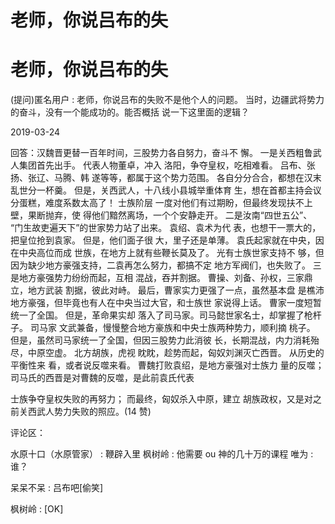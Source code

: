 # 老师，你说吕布的失

# 老师，你说吕布的失

(提问)匿名用户 : 老师，你说吕布的失败不是他个人的问题。 当时，边疆武将势力的奋斗，没有一个能成功的。能否概括 说一下这里面的逻辑？

2019-03-24

回答：汉魏晋更替一百年时间，三股势力各自努力，奋斗不 懈。 一是关西粗鲁武人集团首先出手。 代表人物董卓，冲入 洛阳，争夺皇权，吃相难看。 吕布、张扬、张辽、马腾、韩 遂等等，都属于这个势力范围。 各自分分合合，都想在汉末 乱世分一杯羹。 但是，关西武人，十八线小县城举重体育 生，想在首都主持会议分蛋糕，难度系数太高了！ 士族阶层 一度对他们有过期盼，但最终发现扶不上壁，果断抛弃，使 得他们黯然离场，一个个安静走开。 二是汝南“四世五公”、 “门生故吏遍天下”的世家势力站了出来。 袁绍、袁术为代 表，也想干一票大的，把皇位抢到袁家。 但是，他们面子很 大，里子还是单薄。 袁氏起家就在中央，因在中央高位而成 世族，在地方上就有些鞭长莫及了。 光有士族世家支持不 够，但因为缺少地方豪强支持，二袁再怎么努力，都搞不定 地方军阀们，也失败了。 三是地方豪强势力纷纷而起，互相 混战，吞并割据。 曹操、刘备、孙权，三家鼎立，地方武装 割据，彼此对峙。 最后，曹家实力更强了一点，虽然基本盘 是樵沛地方豪强，但毕竟也有人在中央当过大官，和士族世 家说得上话。 曹家一度短暂统一了全国。 但是，革命果实却 落入了司马家。司马懿世家名士，却掌握了枪杆子。 司马家 文武兼备，慢慢整合地方豪族和中央士族两种势力，顺利摘 桃子。 但是，虽然司马家统一了全国，但因三股势力此消彼 长，长期混战，内力消耗殆尽，中原空虚。 北方胡族，虎视 眈眈，趁势而起，匈奴刘渊灭亡西晋。 从历史的平衡性来 看，或者说反噬来看。 曹魏打败袁绍，是地方豪强对士族力 量的反噬； 司马氏的西晋是对曹魏的反噬，是此前袁氏代表

士族争夺皇权失败的再努力； 而最终，匈奴杀入中原，建立 胡族政权，又是对之前关西武人势力失败的照应。(14 赞)

评论区：

水原十口（水原管家） : 鞭辟入里 枫树岭 : 他需要 ou 神的几十万的课程 唯为 : 谁？

呆呆不呆 : 吕布吧[偷笑]

枫树岭 : [OK]
